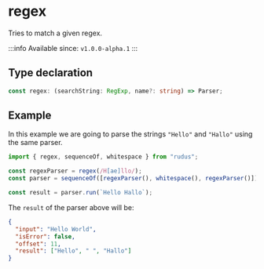 # regex

Tries to match a given regex.

:::info
Available since: `v1.0.0-alpha.1`
:::

## Type declaration

```ts
const regex: (searchString: RegExp, name?: string) => Parser;
```

## Example

In this example we are going to parse the strings `"Hello"` and `"Hallo"` using the same parser.

```ts
import { regex, sequenceOf, whitespace } from "rudus";

const regexParser = regex(/H[ae]llo/);
const parser = sequenceOf([regexParser(), whitespace(), regexParser()]);

const result = parser.run(`Hello Hallo`);
```

The `result` of the parser above will be:

```json
{
  "input": "Hello World",
  "isError": false,
  "offset": 11,
  "result": ["Hello", " ", "Hallo"]
}
```
